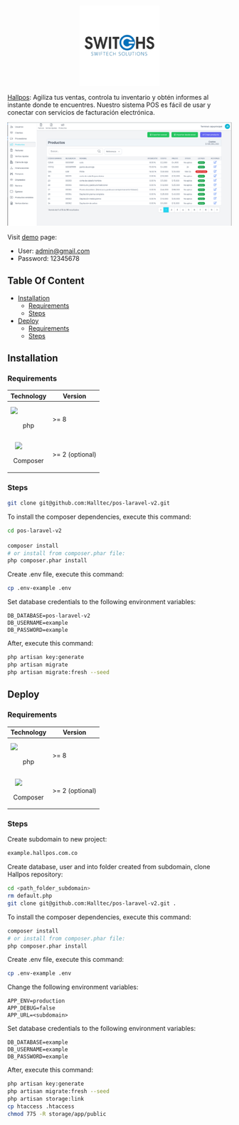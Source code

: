 <p align="center">
    <a href="https://aimeos.org/">
        <img src="storage/app/public/images/system/logo-system.png" alt="Hallpos logo" title="Hallpos" height="180" />
    </a>
</p>

[Hallpos](https://hallpos.com.co): Agiliza tus ventas, controla tu inventario y obtén informes al instante donde te encuentres. Nuestro sistema POS es fácil de usar y conectar con servicios de facturación electrónica.

![dashboard](./public/dashboard.png)

Visit [demo](https://test.hallpos.com.co/) page:
- User: admin@gmail.com
- Password: 12345678

## Table Of Content

- [Installation](#installation)
  - [Requirements](#requirements)
  - [Steps](#steps)
- [Deploy](#deploy)
  - [Requirements](#requirements-1)
  - [Steps](#steps-1)

## Installation

### Requirements

| Technology   | Version   |
|--------------|-----------|
| <img src="https://www.php.net//images/logos/new-php-logo.svg" width="100" style="margin-top:10px"> <p align="center">php</p> | >= 8     |
| <img src="https://getcomposer.org/img/logo-composer-transparent3.png" width="80" style="margin-left:10px;margin-top:10px"> <p align="center">Composer</p> | >= 2 (optional)    |

### Steps

```bash
git clone git@github.com:Halltec/pos-laravel-v2.git
```

To install the composer dependencies, execute this command:

```bash
cd pos-laravel-v2

composer install
# or install from composer.phar file:
php composer.phar install
```

Create .env file, execute this command:

```bash
cp .env-example .env
```

Set database credentials to the following environment variables:

```env
DB_DATABASE=pos-laravel-v2
DB_USERNAME=example
DB_PASSWORD=example
```

After, execute this command:

```bash
php artisan key:generate
php artisan migrate
php artisan migrate:fresh --seed
```

## Deploy

### Requirements

| Technology   | Version   |
|--------------|-----------|
| <img src="https://www.php.net//images/logos/new-php-logo.svg" width="100" style="margin-top:10px"> <p align="center">php</p> | >= 8     |
| <img src="https://getcomposer.org/img/logo-composer-transparent3.png" width="80" style="margin-left:10px;margin-top:10px"> <p align="center">Composer</p> | >= 2 (optional)    |

### Steps

Create subdomain to new project:

```bash
example.hallpos.com.co
```

Create database, user and into folder created from subdomain, clone Hallpos repository:

```bash
cd <path_folder_subdomain>
rm default.php
git clone git@github.com:Halltec/pos-laravel-v2.git .
```

To install the composer dependencies, execute this command:

```bash
composer install
# or install from composer.phar file:
php composer.phar install
```

Create .env file, execute this command:

```bash
cp .env-example .env
```

Change the following environment variables:

```env
APP_ENV=production
APP_DEBUG=false
APP_URL=<subdomain>
```

Set database credentials to the following environment variables:

```env
DB_DATABASE=example
DB_USERNAME=example
DB_PASSWORD=example
```

After, execute this command:

```bash
php artisan key:generate
php artisan migrate:fresh --seed
php artisan storage:link
cp htaccess .htaccess
chmod 775 -R storage/app/public
```
